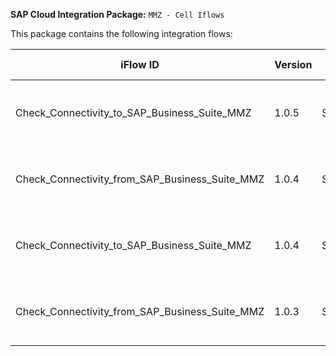 **SAP Cloud Integration Package:** `MMZ - Cell Iflows`

This package contains the following integration flows:
<!-- IFLOW_TABLE_START -->
| iFlow ID      | Version | Sender        | Receiver      | Description                        | Details Link |
| ------------- | ------- | ------------- | ------------- | ---------------------------------- | ------------ |
| Check_Connectivity_to_SAP_Business_Suite_MMZ | 1.0.5 | SAPCloudforCustomer | SAPERP | Check Connectivity with SAP Business Suite | [View Details](Check_Connectivity_to_SAP_Business_Suite_MMZ-1.0.5/readme.md) |
| Check_Connectivity_from_SAP_Business_Suite_MMZ | 1.0.4 | SAPERP | SAPCloudforCustomer | Check Connectivity with SAP Business Suite | [View Details](Check_Connectivity_from_SAP_Business_Suite_MMZ-1.0.4/readme.md) |
| Check_Connectivity_to_SAP_Business_Suite_MMZ | 1.0.4 | SAPCloudforCustomer | SAPERP | Check Connectivity with SAP Business Suite | [View Details](Check_Connectivity_to_SAP_Business_Suite_MMZ-1.0.4/readme.md) |
| Check_Connectivity_from_SAP_Business_Suite_MMZ | 1.0.3 | SAPERP | SAPCloudforCustomer | Check Connectivity with SAP Business Suite | [View Details](Check_Connectivity_from_SAP_Business_Suite_MMZ-1.0.3/readme.md) |
<!-- IFLOW_TABLE_END -->

